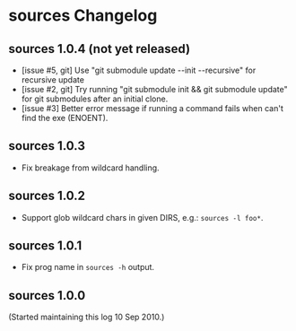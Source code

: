 # sources Changelog

## sources 1.0.4 (not yet released)

- [issue #5, git] Use "git submodule update --init --recursive" for recursive update
- [issue #2, git] Try running "git submodule init && git submodule update" for
  git submodules after an initial clone.
- [issue #3] Better error message if running a command fails when can't find
  the exe (ENOENT).

## sources 1.0.3

- Fix breakage from wildcard handling.

## sources 1.0.2

- Support glob wildcard chars in given DIRS, e.g.: `sources -l foo*`.

## sources 1.0.1

- Fix prog name in `sources -h` output.

## sources 1.0.0

(Started maintaining this log 10 Sep 2010.)
